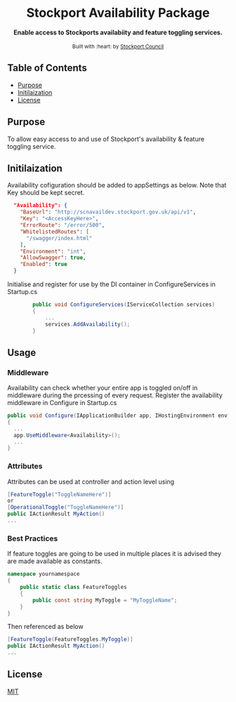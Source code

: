 <div align="center">
<h1>Stockport Availability Package</h1>
</div>

<div align="center">
  <strong>Enable access to Stockports availabiity and feature toggling services.</strong>
</div>

<br />

<div align="center">
  <sub>Built with :heart: by
  <a href="https://www.stockport.gov.uk">Stockport Council</a>
</div>

## Table of Contents
- [Purpose](#purpose)
- [Initilaization](#initilaization)
- [License](#license)

## Purpose
To allow easy access to and use of Stockport's availability & feature toggling service.

## Initilaization

Availability cofiguration should be added to appSettings as below. Note that Key should be kept secret.

```json
  "Availability": {
    "BaseUrl": "http://scnavaildev.stockport.gov.uk/api/v1",
    "Key": "<AccessKeyHere>",
    "ErrorRoute": "/error/500",
    "WhitelistedRoutes": [
      "/swagger/index.html"
    ],
    "Environment": "int",
    "AllowSwagger": true,
    "Enabled": true
  }
```

Initialise and register for use by the DI container in ConfigureServices in Startup.cs

```c#
        public void ConfigureServices(IServiceCollection services)
        {
            ...
            services.AddAvailability();
        }
```

## Usage

### Middleware
Availability can check whether your entire app is toggled on/off in middleware during the prcessing of every request. Register the availability middleware in Configure in Startup.cs

```c#
public void Configure(IApplicationBuilder app, IHostingEnvironment env)
{
  ...
  app.UseMiddleware<Availability>();
  ...
}

```
### Attributes
Attributes can be used at controller and action level using 


```c#
[FeatureToggle("ToggleNameHere")]
or
[OperationalToggle("ToggleNameHere")]
public IActionResult MyAction()
...
```

### Best Practices
If feature toggles are going to be used in multiple places it is advised they are made available as constants.

```c#
namespace yournamespace
{
    public static class FeatureToggles
    {
        public const string MyToggle = "MyToggleName";
    }
}
```

Then referenced as below

```c#
[FeatureToggle(FeatureToggles.MyToggle)]
public IActionResult MyAction()
...
```

## License
[MIT](https://opensource.org/licenses/MIT)